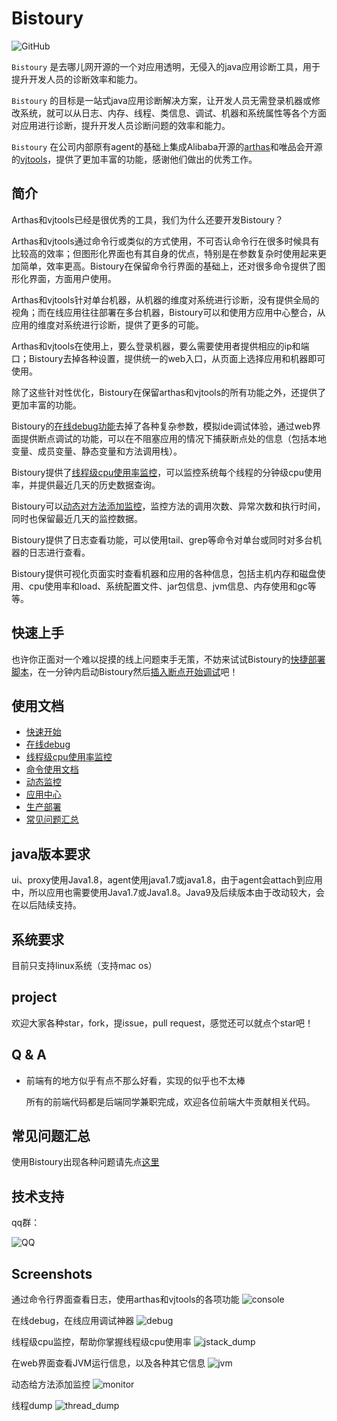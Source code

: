 # Bistoury

![GitHub](https://img.shields.io/github/license/qunarcorp/bistoury) 

`Bistoury` 是去哪儿网开源的一个对应用透明，无侵入的java应用诊断工具，用于提升开发人员的诊断效率和能力。

`Bistoury` 的目标是一站式java应用诊断解决方案，让开发人员无需登录机器或修改系统，就可以从日志、内存、线程、类信息、调试、机器和系统属性等各个方面对应用进行诊断，提升开发人员诊断问题的效率和能力。

`Bistoury` 在公司内部原有agent的基础上集成Alibaba开源的[arthas](https://github.com/alibaba/arthas)和唯品会开源的[vjtools](https://github.com/vipshop/vjtools)，提供了更加丰富的功能，感谢他们做出的优秀工作。

## 简介

Arthas和vjtools已经是很优秀的工具，我们为什么还要开发Bistoury？

Arthas和vjtools通过命令行或类似的方式使用，不可否认命令行在很多时候具有比较高的效率；但图形化界面也有其自身的优点，特别是在参数复杂时使用起来更加简单，效率更高。Bistoury在保留命令行界面的基础上，还对很多命令提供了图形化界面，方面用户使用。

Arthas和vjtools针对单台机器，从机器的维度对系统进行诊断，没有提供全局的视角；而在线应用往往部署在多台机器，Bistoury可以和使用方应用中心整合，从应用的维度对系统进行诊断，提供了更多的可能。

Arthas和vjtools在使用上，要么登录机器，要么需要使用者提供相应的ip和端口；Bistoury去掉各种设置，提供统一的web入口，从页面上选择应用和机器即可使用。

除了这些针对性优化，Bistoury在保留arthas和vjtools的所有功能之外，还提供了更加丰富的功能。

Bistoury的[在线debug功能](docs/cn/debug.md)去掉了各种复杂参数，模拟ide调试体验，通过web界面提供断点调试的功能，可以在不阻塞应用的情况下捕获断点处的信息（包括本地变量、成员变量、静态变量和方法调用栈）。

Bistoury提供了[线程级cpu使用率监控](docs/cn/jstack.md)，可以监控系统每个线程的分钟级cpu使用率，并提供最近几天的历史数据查询。

Bistoury可以[动态对方法添加监控](docs/cn/monitor.md)，监控方法的调用次数、异常次数和执行时间，同时也保留最近几天的监控数据。

Bistoury提供了日志查看功能，可以使用tail、grep等命令对单台或同时对多台机器的日志进行查看。

Bistoury提供可视化页面实时查看机器和应用的各种信息，包括主机内存和磁盘使用、cpu使用率和load、系统配置文件、jar包信息、jvm信息、内存使用和gc等等。

## 快速上手

也许你正面对一个难以捉摸的线上问题束手无策，不妨来试试Bistoury的[快捷部署脚本](docs/cn/quick_start.md)，在一分钟内启动Bistoury然后[插入断点开始调试](docs/cn/debug.md)吧！ 

## 使用文档
- [快速开始](docs/cn/quick_start.md)
- [在线debug](docs/cn/debug.md)
- [线程级cpu使用率监控](docs/cn/jstack.md)
- [命令使用文档](docs/cn/commands.md)
- [动态监控](docs/cn/monitor.md)
- [应用中心](docs/cn/application.md)
- [生产部署](docs/cn/deploy.md)
- [常见问题汇总](docs/cn/FAQ.md)

## java版本要求

ui、proxy使用Java1.8，agent使用java1.7或java1.8，由于agent会attach到应用中，所以应用也需要使用Java1.7或Java1.8。Java9及后续版本由于改动较大，会在以后陆续支持。

## 系统要求

目前只支持linux系统（支持mac os）

## project

欢迎大家各种star，fork，提issue，pull request，感觉还可以就点个star吧！

## Q & A

- 前端有的地方似乎有点不那么好看，实现的似乎也不太棒 

    所有的前端代码都是后端同学兼职完成，欢迎各位前端大牛贡献相关代码。
    
## 常见问题汇总

使用Bistoury出现各种问题请先点[这里](docs/cn/FAQ.md)
    
## 技术支持

qq群：

![QQ](docs/image//bistoury_qq_small.png)

## Screenshots

通过命令行界面查看日志，使用arthas和vjtools的各项功能
![console](docs/image/console.png)

在线debug，在线应用调试神器
![debug](docs/image/debug_panel.png)

线程级cpu监控，帮助你掌握线程级cpu使用率
![jstack_dump](docs/image/jstack.png)

在web界面查看JVM运行信息，以及各种其它信息
![jvm](docs/image/jvm.png)

动态给方法添加监控
![monitor](docs/image/monitor.png)

线程dump
![thread_dump](docs/image/thread_dump.png)